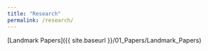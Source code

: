 ```yaml
---
title: "Research"
permalink: /research/
---
```


[Landmark Papers]({{ site.baseurl }}/01_Papers/Landmark_Papers)





